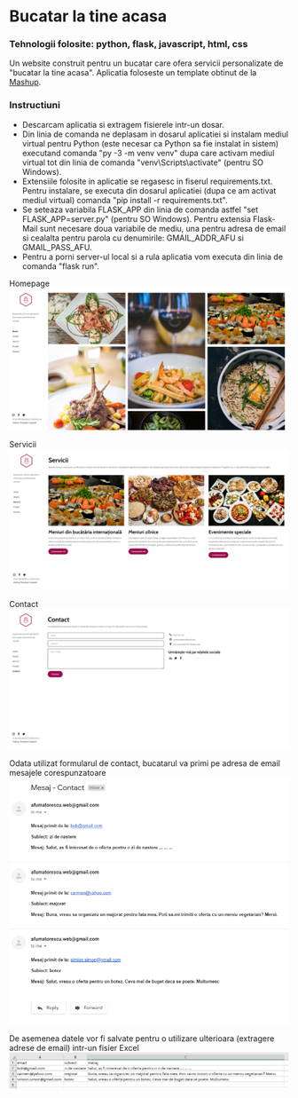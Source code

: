 # Bucatar la tine acasa
### Tehnologii folosite: python, flask, javascript, html, css
Un website construit pentru un bucatar care ofera servicii personalizate de "bucatar la tine acasa". Aplicatia foloseste un template obtinut de la [Mashup](http://www.mashup-template.com/). <br/>

### Instructiuni
- Descarcam aplicatia si extragem fisierele intr-un dosar. 
- Din linia de comanda ne deplasam in dosarul aplicatiei si instalam mediul virtual pentru Python 
(este necesar ca Python sa fie instalat in sistem) executand comanda "py -3 -m venv venv" dupa care activam 
mediul virtual tot din linia de comanda "venv\Scripts\activate" (pentru SO Windows).
- Extensiile folosite in aplicatie se regasesc in fiserul requirements.txt. Pentru instalare, se executa din 
dosarul aplicatiei (dupa ce am activat mediul virtual) comanda "pip install -r requirements.txt". 
- Se seteaza variabila FLASK_APP din linia de comanda astfel "set FLASK_APP=server.py" (pentru SO Windows). 
Pentru extensia Flask-Mail sunt necesare doua variabile de mediu, una pentru adresa de email si cealalta 
pentru parola cu denumirile: GMAIL_ADDR_AFU si GMAIL_PASS_AFU.
- Pentru a porni server-ul local si a rula aplicatia vom executa din linia de comanda "flask run".

Homepage
![homepage](https://github.com/StroeAndrei/Python-BucatarLaTineAcasa/blob/master/screenshots/homepage.PNG)<br/>

Servicii
![servicii](https://github.com/StroeAndrei/Python-BucatarLaTineAcasa/blob/master/screenshots/servicii.PNG)<br/>

Contact
![contact](https://github.com/StroeAndrei/Python-BucatarLaTineAcasa/blob/master/screenshots/contact.PNG)<br/>

Odata utilizat formularul de contact, bucatarul va primi pe adresa de email mesajele corespunzatoare
![mesaje](https://github.com/StroeAndrei/Python-BucatarLaTineAcasa/blob/master/screenshots/mesaje_primite.PNG)<br/>

De asemenea datele vor fi salvate pentru o utilizare ulterioara (extragere adrese de email) intr-un fisier Excel
![mesaje](https://github.com/StroeAndrei/Python-BucatarLaTineAcasa/blob/master/screenshots/mesaje_excel.PNG)<br/>








